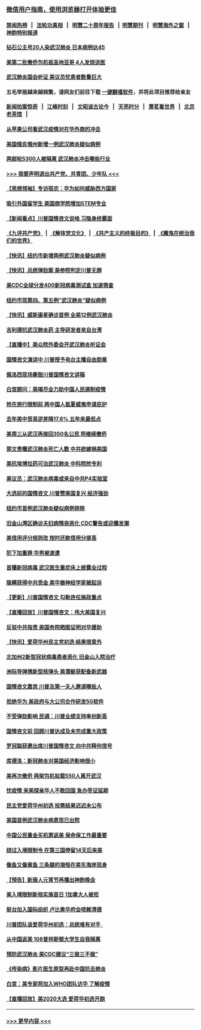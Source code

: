 ### [微信用户指南，使用浏览器打开体验更佳](https://github.com/gfw-breaker/banned-news1/blob/master/indexes/wechat-guide.md?t=0)
#### [禁闻热榜](热点新闻.md?t=0)  &nbsp;&nbsp;|&nbsp;&nbsp; [法轮功真相](https://github.com/gfw-breaker/truth/blob/master/README.md?t=0) &nbsp;&nbsp;|&nbsp;&nbsp; [明慧二十周年报告](https://github.com/gfw-breaker/mh-reports/blob/master/README.md?t=0) &nbsp;&nbsp;|&nbsp;&nbsp;[明慧期刊](https://github.com/gfw-breaker/mh-qikan) &nbsp;&nbsp;|&nbsp;&nbsp; [明慧海外之窗](https://github.com/gfw-breaker/mh-news/blob/master/README.md?t=0) &nbsp;&nbsp;|&nbsp;&nbsp; [神韵特别报道](https://github.com/gfw-breaker/mh-news/blob/master/shenyun.md?t=0)
#### [钻石公主号20人染武汉肺炎 日本病例达45](../pages/nsc412/n11847823.md?t=02061333) 
#### [美第二批撤侨包机抵圣地亚哥 4人发烧送医](../pages/nsc412/n11847923.md?t=02061333) 
#### [武汉肺炎国会听证 美议员忧患者数量巨大](../pages/nsc412/n11844851.md?t=02061333) 
#### 五毛举报越来越频繁，请网友们前往下载 [一键翻墙软件](https://github.com/gfw-breaker/ssr-accounts)，并将此项目推荐给亲友
#### [新闻拍案惊奇](https://github.com/gfw-breaker/banned-news1/blob/master/pages/link4.md) &nbsp;&nbsp;|&nbsp;&nbsp; [江峰时刻](https://github.com/gfw-breaker/banned-news1/blob/master/pages/link4.md) &nbsp;&nbsp;|&nbsp;&nbsp; [文昭谈古论今](https://github.com/gfw-breaker/banned-news1/blob/master/pages/link4.md) &nbsp;&nbsp;|&nbsp;&nbsp; [天亮时分](https://github.com/gfw-breaker/banned-news1/blob/master/pages/link4.md) &nbsp;&nbsp;|&nbsp;&nbsp; [萧茗看世界](https://github.com/gfw-breaker/banned-news1/blob/master/pages/link4.md) &nbsp;&nbsp;|&nbsp;&nbsp; [北京老茶馆](https://github.com/gfw-breaker/banned-news1/blob/master/pages/link4.md) &nbsp;&nbsp;|&nbsp;&nbsp; 
#### [从苹果公司看武汉疫情对在华外商的冲击](../pages/nsc412/n11847586.md?t=02061333) 
#### [美国俄亥俄州新增一例武汉肺炎疑似病例](../pages/nsc412/n11847714.md?t=02061333) 
#### [两邮轮5300人被隔离 武汉肺炎冲击哪些行业](../pages/nsc412/n11847456.md?t=02061333) 
#### [>>> 我要声明退出共产党、共青团、少年队 <<<](https://github.com/begood0513/goodnews/blob/master/quit/letter.md) 
#### [【思想领袖】专访班农：华为如何威胁西方国家](../pages/nsc412/n11847306.md?t=02061333) 
#### [吸引外国留学生 美国商学院增加STEM专业](../pages/nsc412/n11847417.md?t=02061333) 
#### [【新闻看点】川普国情咨文说啥 习隐身终露面](../pages/nsc412/n11847016.md?t=02061333) 
#### [《九评共产党》](https://github.com/begood0513/9ping.md/blob/master/README.md) &nbsp;|&nbsp; [《解体党文化》](../../../../jtdwh.md/blob/master/README.md)  &nbsp;|&nbsp; [《共产主义的终极目的》](../../../../gczydzjmd.md/blob/master/README.md) &nbsp;|&nbsp; [《魔鬼在统治我们的世界》](../../../../mgztzwmdsj.md/blob/master/README.md) 
#### [【快讯】纽约市新增两例武汉肺炎疑似病例](../pages/nsc412/n11847250.md?t=02061333) 
#### [【快讯】总统弹劾案 美参院判定川普无罪](../pages/nsc412/n11847316.md?t=02061333) 
#### [美CDC全球分发400新冠病毒测试盒 加速筛查](../pages/nsc412/n11847260.md?t=02061333) 
#### [纽约市现第四、第五例“武汉肺炎”疑似病例](../pages/nsc412/n11847332.md?t=02061333) 
#### [【快讯】威斯康星确诊首例 全美12例武汉肺炎](../pages/nsc412/n11847162.md?t=02061333) 
#### [吉利德抗武汉肺炎药 主导研发者来自台湾](../pages/nsc412/n11847064.md?t=02061333) 
#### [【直播中】美众院外委会开武汉肺炎听证会](../pages/nsc412/n11846727.md?t=02061333) 
#### [国情咨文演讲中 川普授予电台主播自由勋章](../pages/nsc412/n11846815.md?t=02061333) 
#### [佩洛西现场撕毁川普国情咨文讲稿](../pages/nsc412/n11846724.md?t=02061333) 
#### [白宫顾问：美竭尽全力助中国人民遏制疫情](../pages/nsc412/n11846756.md?t=02061333) 
#### [抢在旅行限制前 两中国人抵夏威夷申请庇护](../pages/nsc412/n11846866.md?t=02061333) 
#### [去年美中贸易逆差降17.6% 五年来最低点](../pages/nsc412/n11846755.md?t=02061333) 
#### [美周三从武汉再接回350名公民 将继续撤侨](../pages/nsc412/n11846705.md?t=02061333) 
#### [郭文贵曝武汉肺炎死亡人数 中共欲嫁祸美国](../pages/nsc412/n11846240.md?t=02061333) 
#### [美抗埃博拉药可治武汉肺炎 中科院抢专利](../pages/nsc412/n11846409.md?t=02061333) 
#### [美议员：武汉肺炎病毒或来自中共P4实验室](../pages/nsc412/n11846043.md?t=02061333) 
#### [大选前的国情咨文 川普赞美国复兴 经济强劲](../pages/nsc412/n11845526.md?t=02061333) 
#### [纽约市首例武汉肺炎疑似病例排除](../pages/nsc412/n11844989.md?t=02061333) 
#### [旧金山湾区确诊夫妇病情突恶化 CDC警告或迎爆发潮](../pages/nsc412/n11845730.md?t=02061333) 
#### [美信用评分规则改  按时还款信用分提高](../pages/nsc412/n11845488.md?t=02061333) 
#### [犯下加重罪 华男被速遣](../pages/nsc412/n11845476.md?t=02061333) 
#### [首曝新冠病毒 武汉医生重症床上披露全过程](../pages/nsc412/n11845150.md?t=02061333) 
#### [隐瞒获得中共资金 美华裔神经学家被起诉](../pages/nsc412/n11844879.md?t=02061333) 
#### [【更新】川普国情咨文 勾勒连任施政重点](../pages/nsc412/n11845223.md?t=02061333) 
#### [【直播回放】川普国情咨文：伟大美国复兴](../pages/nsc412/n11842079.md?t=02061333) 
#### [反驳中共指责 美国务院晒图证明对华援助](../pages/nsc412/n11844859.md?t=02061333) 
#### [【快讯】爱荷华州民主党初选 结果很意外](../pages/nsc412/n11844878.md?t=02061333) 
#### [北加州2新型冠状病毒患者恶化 旧金山入院治疗](../pages/nsc412/n11844842.md?t=02061333) 
#### [洲际导弹携新型核弹头 美潜艇获配备新武器](../pages/nsc412/n11844680.md?t=02061333) 
#### [国情咨文嘉宾 川普及第一夫人邀请哪些人](../pages/nsc412/n11844712.md?t=02061333) 
#### [拒绝华为 美政府与大公司合作研发5G软件](../pages/nsc412/n11844625.md?t=02061333) 
#### [不受弹劾影响 民调：川普业绩支持率创新高](../pages/nsc412/n11844622.md?t=02061333) 
#### [国情咨文前 回顾川普达成及未完成重大政策](../pages/nsc412/n11844581.md?t=02061333) 
#### [罗冠聪获邀出席川普国情咨文 向中共释何信号](../pages/nsc412/n11844355.md?t=02061333) 
#### [库德洛：新冠肺炎对美国经济影响很小](../pages/nsc412/n11844418.md?t=02061333) 
#### [美再次撤侨 两架包机拟载550人离开武汉](../pages/nsc412/n11844407.md?t=02061333) 
#### [忧疫情 来美探亲华人不敢回国 急办签证延期](../pages/nsc412/n11843344.md?t=02061333) 
#### [民主党爱荷华州初选 投票结果迟迟未公布](../pages/nsc412/n11844207.md?t=02061333) 
#### [美国首例武汉肺炎病患现已出院](../pages/nsc412/n11842740.md?t=02061333) 
#### [中国公民重金买机票返美 保命保工作最重要](../pages/nsc412/n11843282.md?t=02061333) 
#### [绕过入境限制令  在第三国停留14天后来美](../pages/nsc412/n11843341.md?t=02061333) 
#### [像鱼又像章鱼 三条腿的海怪在美东海岸现身](../pages/nsc412/n11843092.md?t=02061333) 
#### [【预告】新唐人元宵节再播出神韵晚会](../pages/nsc412/n11843192.md?t=02061333) 
#### [美入境限制新规实施首日 1加拿大人被拒](../pages/nsc412/n11843058.md?t=02061333) 
#### [挺台加入国际组织 卢比奥华府会唔赖清德](../pages/nsc412/n11843023.md?t=02061333) 
#### [川普团队谈爱荷华州初选：总统难有对手  ](../pages/nsc412/n11842867.md?t=02061333) 
#### [从中国返美 108普林斯顿大学生自我隔离](../pages/nsc412/n11842714.md?t=02061333) 
#### [预防武汉肺炎 美CDC建议“三做三不做”](../pages/nsc412/n11842700.md?t=02061333) 
#### [《传染病》影片医生原型再赴中国抗击肺炎](../pages/nsc412/n11842626.md?t=02061333) 
#### [白宫：美专家将加入WHO团队访华 了解疫情](../pages/nsc412/n11842198.md?t=02061333) 
#### [【直播回放】美2020大选 爱荷华初选开跑](../pages/nsc412/n11841820.md?t=02061333) 

----
#### [ >>> 更早内容 <<< ](../indexes/nsc412-earlier.md)
